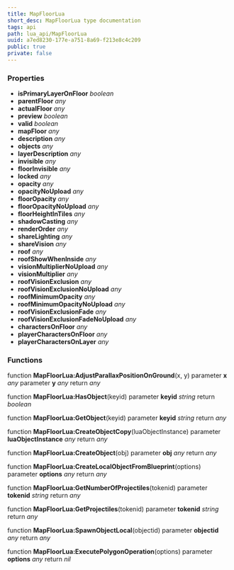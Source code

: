 ```yaml
---
title: MapFloorLua
short_desc: MapFloorLua type documentation
tags: api
path: lua_api/MapFloorLua
uuid: a7ed8230-177e-a751-8a69-f213e8c4c209
public: true
private: false
---
```




### Properties

* **isPrimaryLayerOnFloor** *boolean* 
* **parentFloor** *any* 
* **actualFloor** *any* 
* **preview** *boolean* 
* **valid** *boolean* 
* **mapFloor** *any* 
* **description** *any* 
* **objects** *any* 
* **layerDescription** *any* 
* **invisible** *any* 
* **floorInvisible** *any* 
* **locked** *any* 
* **opacity** *any* 
* **opacityNoUpload** *any* 
* **floorOpacity** *any* 
* **floorOpacityNoUpload** *any* 
* **floorHeightInTiles** *any* 
* **shadowCasting** *any* 
* **renderOrder** *any* 
* **shareLighting** *any* 
* **shareVision** *any* 
* **roof** *any* 
* **roofShowWhenInside** *any* 
* **visionMultiplierNoUpload** *any* 
* **visionMultiplier** *any* 
* **roofVisionExclusion** *any* 
* **roofVisionExclusionNoUpload** *any* 
* **roofMinimumOpacity** *any* 
* **roofMinimumOpacityNoUpload** *any* 
* **roofVisionExclusionFade** *any* 
* **roofVisionExclusionFadeNoUpload** *any* 
* **charactersOnFloor** *any* 
* **playerCharactersOnFloor** *any* 
* **playerCharactersOnLayer** *any* 

### Functions

function **MapFloorLua:AdjustParallaxPositionOnGround**(x, y)
  parameter **x** *any*
  parameter **y** *any*
  return *any*

function **MapFloorLua:HasObject**(keyid)
  parameter **keyid** *string*
  return *boolean*

function **MapFloorLua:GetObject**(keyid)
  parameter **keyid** *string*
  return *any*

function **MapFloorLua:CreateObjectCopy**(luaObjectInstance)
  parameter **luaObjectInstance** *any*
  return *any*

function **MapFloorLua:CreateObject**(obj)
  parameter **obj** *any*
  return *any*

function **MapFloorLua:CreateLocalObjectFromBlueprint**(options)
  parameter **options** *any*
  return *any*

function **MapFloorLua:GetNumberOfProjectiles**(tokenid)
  parameter **tokenid** *string*
  return *any*

function **MapFloorLua:GetProjectiles**(tokenid)
  parameter **tokenid** *string*
  return *any*

function **MapFloorLua:SpawnObjectLocal**(objectid)
  parameter **objectid** *any*
  return *any*

function **MapFloorLua:ExecutePolygonOperation**(options)
  parameter **options** *any*
  return *nil*
